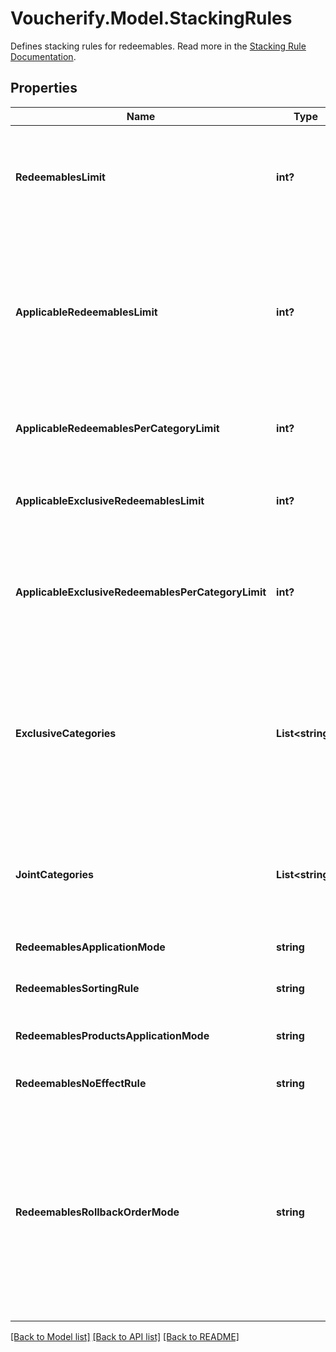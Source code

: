 # Voucherify.Model.StackingRules
Defines stacking rules for redeemables. Read more in the [Stacking Rule Documentation](https://support.voucherify.io/article/604-stacking-rules).

## Properties

Name | Type | Description | Notes
------------ | ------------- | ------------- | -------------
**RedeemablesLimit** | **int?** | Defines how many redeemables can be sent in one stacking request (note: more redeemables means more processing time!). | [optional] 
**ApplicableRedeemablesLimit** | **int?** | Defines how many of the sent redeemables will be applied to the order. For example, a user can select 30 discounts but only 5 will be applied to the order and the remaining will be labelled as SKIPPED. | [optional] 
**ApplicableRedeemablesPerCategoryLimit** | **int?** | Defines how many redeemables per category can be applied in one request. | [optional] 
**ApplicableExclusiveRedeemablesLimit** | **int?** | Defines how many redeemables with an exclusive category can be applied in one request. | [optional] 
**ApplicableExclusiveRedeemablesPerCategoryLimit** | **int?** | Defines how many redeemables with an exclusive category per category in stacking rules can be applied in one request. | [optional] 
**ExclusiveCategories** | **List&lt;string&gt;** | Lists all exclusive categories. A redeemable from a campaign with an exclusive category is the only redeemable to be redeemed when applied with redeemables from other campaigns unless these campaigns are exclusive or joint. | [optional] 
**JointCategories** | **List&lt;string&gt;** | Lists all joint categories. A campaign with a joint category is always applied regardless of the exclusivity of other campaigns. | [optional] 
**RedeemablesApplicationMode** | **string** | Defines redeemables application mode. | [optional] 
**RedeemablesSortingRule** | **string** | Defines redeemables sorting rule. | [optional] 
**RedeemablesProductsApplicationMode** | **string** | Defines redeemables products application mode. | [optional] 
**RedeemablesNoEffectRule** | **string** | Defines redeemables no effect rule. | [optional] 
**RedeemablesRollbackOrderMode** | **string** | Defines the rollback mode for the order. &#x60;WITH_ORDER&#x60; is a default setting. The redemption is rolled back together with the data about the order, including related discount values. &#x60;WITHOUT_ORDER&#x60; allows rolling the redemption back without affecting order data. | [optional] 

[[Back to Model list]](../README.md#documentation-for-models) [[Back to API list]](../README.md#documentation-for-api-endpoints) [[Back to README]](../README.md)

